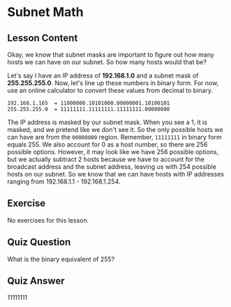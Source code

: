 # Subnet Math

## Lesson Content

Okay, we know that subnet masks are important to figure out how many hosts we can have on our subnet. So how many hosts would that be?

Let's say I have an IP address of **192.168.1.0** and a subnet mask of **255.255.255.0**. Now, let's line up these numbers in binary form. For now, use an online calculator to convert these values from decimal to binary.

```
192.168.1.165  = 11000000.10101000.00000001.10100101
255.255.255.0  = 11111111.11111111.11111111.00000000
```

The IP address is masked by our subnet mask. When you see a 1, it is masked, and we pretend like we don't see it. So the only possible hosts we can have are from the `00000000` region. Remember, `11111111` in binary form equals 255. We also account for 0 as a host number, so there are 256 possible options. However, it may look like we have 256 possible options, but we actually subtract 2 hosts because we have to account for the broadcast address and the subnet address, leaving us with 254 possible hosts on our subnet. So we know that we can have hosts with IP addresses ranging from 192.168.1.1 - 192.168.1.254.

## Exercise

No exercises for this lesson.

## Quiz Question

What is the binary equivalent of 255?

## Quiz Answer

11111111
